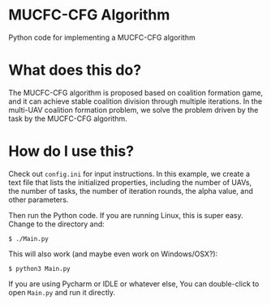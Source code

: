 # MUCFC-CFG Algorithm
Python code for implementing a MUCFC-CFG algorithm

# What does this do?
The MUCFC-CFG algorithm is proposed based on coalition formation game, and it can achieve stable coalition division through multiple iterations. In the multi-UAV coalition formation problem, we solve the problem driven by the task by the MUCFC-CFG algorithm.

# How do I use this?
Check out `config.ini` for input instructions. In this example, we create a text file that lists the initialized properties, including the number of UAVs, the number of tasks, the number of iteration rounds, the alpha value, and other parameters.

Then run the Python code. If you are running Linux, this is super easy. Change to the directory and:

    $ ./Main.py 

This will also work (and maybe even work on Windows/OSX?):

    $ python3 Main.py

If you are using Pycharm or IDLE or whatever else, You can double-click to open `Main.py` and run it directly.

